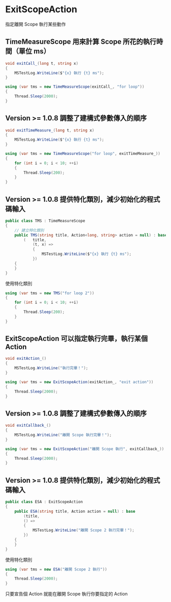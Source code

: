 # ExitScopeAction
指定離開 Scope 執行某些動作

## TimeMeasureScope 用來計算 Scope 所花的執行時間（單位 ms）
``` c#  
void exitCall_(long t, string x)
{
    MSTestLog.WriteLine($"{x} 執行 {t} ms");
}

using (var tms = new TimeMeasureScope(exitCall_, "for loop"))
{
    Thread.Sleep(2000);
}
```  
## Version >= 1.0.8 調整了建構式參數傳入的順序  
``` c#  
void exitTimeMeasure_(long t, string x)
{
    MSTestLog.WriteLine($"{x} 執行 {t} ms");
}

using (var tms = new TimeMeasureScope("for loop", exitTimeMeasure_))
{
    for (int i = 0; i < 10; ++i)
    {
        Thread.Sleep(200);
    }
}
```
## Version >= 1.0.8 提供特化類別，減少初始化的程式碼輸入
``` c# 
public class TMS : TimeMeasureScope
{
    // 建立特化類別
    public TMS(string title, Action<long, string> action = null) : base
        (   title,
            (t, x) => 
            {
                MSTestLog.WriteLine($"{x} 執行 {t} ms");
            })
    {
    }
}
```  
使用特化類別
``` c# 
using (var tms = new TMS("for loop 2"))
{
    for (int i = 0; i < 10; ++i)
    {
        Thread.Sleep(200);
    }
}
```  

## ExitScopeAction 可以指定執行完畢，執行某個 Action
``` c#  
void exitAction_()
{
    MSTestLog.WriteLine("執行完畢！");
}

using (var tms = new ExitScopeAction(exitAction_, "exit action"))
{
    Thread.Sleep(2000);
}
```
## Version >= 1.0.8 調整了建構式參數傳入的順序
``` c#  
void exitCallback_()
{
    MSTestLog.WriteLine("離開 Scope 執行完畢！");
}

using (var tms = new ExitScopeAction("離開 Scope 執行", exitCallback_))
{
    Thread.Sleep(2000);
}
```
## Version >= 1.0.8 提供特化類別，減少初始化的程式碼輸入
``` c#
public class ESA : ExitScopeAction
{
    public ESA(string title, Action action = null) : base
        (title,
        () =>
        {
            MSTestLog.WriteLine("離開 Scope 2 執行完畢！");
        })
    {
    }
}
```
使用特化類別
``` c#
using (var tms = new ESA("離開 Scope 2 執行"))
{
    Thread.Sleep(2000);
}
```
只要宣告個 Action 就能在離開 Scope 執行你要指定的 Action
